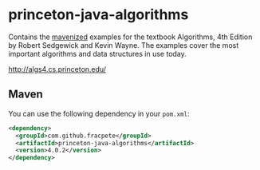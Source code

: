 # princeton-java-algorithms

Contains the [mavenized](http://search.maven.org/#search%7Cga%7C1%7Cg%3A%22com.googlecode.princeton-java-algorithms%22) examples for the textbook Algorithms, 4th Edition by Robert Sedgewick and Kevin Wayne. 
The examples cover the most important algorithms and data structures in use today.

http://algs4.cs.princeton.edu/

## Maven

You can use the following dependency in your `pom.xml`:

```xml
<dependency>
  <groupId>com.github.fracpete</groupId>
  <artifactId>princeton-java-algorithms</artifactId>
  <version>4.0.2</version>
</dependency>
```


